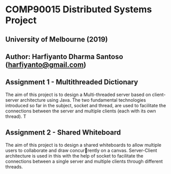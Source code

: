 # COMP90015 Distributed Systems Project
## University of Melbourne (2019)
## Author: Harfiyanto Dharma Santoso (harfiyanto@gmail.com)

## Assignment 1 - Multithreaded Dictionary

The aim of this project is to design a Multi-threaded server based on client-server architecture using Java. The two
fundamental technologies introduced so far in the subject, socket and thread, are used to facilitate the connections
between the server and multiple clients (each with its own thread). T

## Assignment 2 - Shared Whiteboard 

The aim of this project is to design a shared whiteboards to allow multiple users to collaborate and draw concurrently on a canvas. Server-Client architecture is used in this with the help of socket to facilitate the connections
between a single server and multiple clients through different threads.
